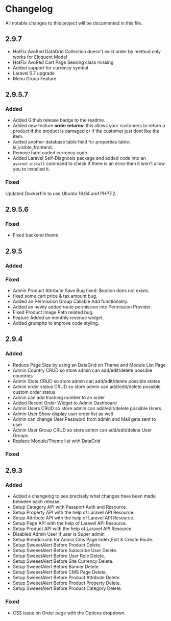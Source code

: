 # Changelog
All notable changes to this project will be documented in this file.

## 2.9.7
 - HotFix AvoRed DataGrid Collection doesn't exist order by method only works for Eloquent Model
 - HotFix AvoRed Cart Page Sessing class missing
 - Added support for currency symbol
 - Laravel 5.7 upgrade
 - Menu Group Feature


## 2.9.5.7

### Added
- Added Github release badge to the readme.
- Added new feature **order returns**: this allows your customers to return a product if the product is damaged or if the customer just dont like the item.
- Added another database table field for properties table: is_visible_frontend.
- Remove hard coded currency code.
- Added Laravel Self-Diagnosis package and added code into an `avored:install` command to check if there is an error then it won't allow you to installed it.

### Fixed
Updated Dockerfile to use Ubuntu 18.04 and PHP7.2.

## 2.9.5.6

### Fixed
- Fixed backend theme

## 2.9.5
### Added

### Fixed
- Admin Product Attribute Save Bug fixed: $option does not exists.
- fixed some cart price & tax amount bug.
- Added an Permission Group Callable Add functionality.
- Added an newly added route permission into Permission Provider.
- Fixed Product Image Path related bug.
- Feature Added an monthly revenue widget.
- Added grumphp to improve code styling.

## 2.9.4
### Added
- Reduce Page Size by using an DataGrid on Theme and Module List Page
- Admin Country CRUD so store admin can add/edit/delete possible countries
- Admin State CRUD so store admin can add/edit/delete possible states
- Admin order status CRUD so store admin can add/edit/delete possible custom order status 
- Admin can add tracking number to an order
- Added Recent Order Widget to Admin Dashboard
- Admin Users CRUD so store admin can add/edit/delete possible Users 
- Admin User Show display user order list as well
- Admin can change User Password from admin and Mail gets sent to user
- Admin User Group CRUD so store admin can add/edit/delete User Groups 
- Replace Module/Theme list with DataGrid

### Fixed


## 2.9.3
### Added
- Added a changelog to see precisely what changes have been made between each release.
- Setup Category API with Passport Auth and Resource.
- Setup Property API with the help of Laravel API Resource.
- Setup Attribute API with the help of Laravel API Resource.
- Setup Page API with the help of Laravel API Resource.
- Setup Product API with the help of Laravel API Resource.
- Disabled Admin User If user is Super admin
- Setup Breadcrumb for Admin Cms Page Index,Edit & Create Route.
- Setup SweeetAlert Before Product Delete.
- Setup SweeetAlert Before Subscribe User Delete.
- Setup SweeetAlert Before User Role Delete.
- Setup SweeetAlert Before Site Currency Delete.
- Setup SweeetAlert Before Banner Delete.
- Setup SweeetAlert Before CMS Page Delete.
- Setup SweeetAlert Before Product Attribute Delete.
- Setup SweeetAlert Before Product Property Delete.
- Setup SweeetAlert Before Product Category Delete.


### Fixed
- CSS issue on Order page with the Options dropdown.
